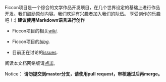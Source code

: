 Ficcon项目是一个综合的文学作品开发项目，在几个世界设定的基础上进行作品开发。我们鼓励原创内容。我们欢迎有兴趣者加入我们的队伍。
享受创作的乐趣吧！:)
**建议使用Markdown语言进行创作**

* Ficcon项目的相关[*wiki*](https://github.com/scorpiohw/Ficcon/wiki).

* Ficcon项目的[*blog*](http://ficcon.diandian.com/).

* 目前正在讨论的[issues](https://github.com/scorpiohw/Ficcon/issues?state=open).


阅读本文档网络版请[*点击*](http://scorpiohw.github.com/Ficcon/)。

Notice：
**请勿提交到master分支，请使用pull request，审核通过后再merge。**
	
